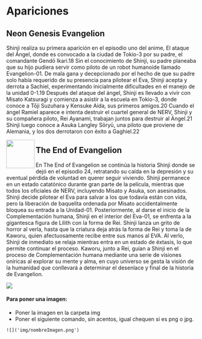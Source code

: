 # Apariciones
 
## Neon Genesis Evangelion

Shinji realiza su primera aparición en el episodio uno del anime, El ataque del Ángel, donde es convocado a la ciudad de Tokio-3 por su padre, el comandante Gendō Ikari.18​ Sin el conocimiento de Shinji, su padre planeaba que su hijo pudiera servir como piloto de un robot humanoide llamado Evangelion-01. De mala gana y decepcionado por el hecho de que su padre solo había requerido de su presencia para pilotear el Eva, Shinji acepta y derrota a Sachiel, experimentando inicialmente dificultades en el manejo de la unidad 0-1.19​ Después del ataque del ángel, Shinji es llevado a vivir con Misato Katsuragi y comienza a asistir a la escuela en Tokio-3, donde conoce a Tōji Suzuhara y Kensuke Aida, sus primeros amigos.20​ Cuando el ángel Ramiel aparece e intenta destruir el cuartel general de NERV, Shinji y su compañera piloto, Rei Ayanami, trabajan juntos para destruir al Ángel.21​ Shinji luego conoce a Asuka Langley Sōryū, una piloto que proviene de Alemania, y los dos derrotaron con éxito a Gaghiel.22​

<p>
   <img src="https://i.blogs.es/0bbe7c/netflix-neon-genesis-evangelion-espinof-ver-en-orden/840_560.jpg" align = "left"  width = "75" /> 
</p>


## The End of Evangelion

En The End of Evangelion se continúa la historia Shinji donde se dejó en el episodio 24, retratando su caída en la depresión y su eventual pérdida de voluntad en querer seguir viviendo. Shinji permanece en un estado catatónico durante gran parte de la película, mientras que todos los oficiales de NERV, incluyendo Misato y Asuka, son asesinados. Shinji decide pilotear el Eva para salvar a los que todavía están con vida, pero la liberación de baquelita ordenada por Misato accidentalmente bloquea su entrada a la Unidad-01. Posteriormente, al darse el inicio de la Complementación humana, Shinji en el interior del Eva-01, se enfrenta a la gigantesca figura de Lilith con la forma de Rei. Shinji lanza un grito de horror al verla, hasta que la criatura deja atrás la forma de Rei y toma la de Kaworu, quien afectuosamente recibe entre sus manos al EVA. Al verlo, Shinji de inmediato se relaja mientras entra en un estado de éxtasis, lo que permite continuar el proceso. Kaworu, junto a Rei, guían a Shinji en el proceso de Complementación humana mediante una serie de visiones oníricas al explorar su mente y alma, en cuyo universo se gesta la visión de la humanidad que conllevará a determinar el desenlace y final de la historia de Evangelion.

<p>
   <img src="https://static.wikia.nocookie.net/evangelion/images/1/18/Eva_theend.jpg/revision/latest?cb=20110607194500&path-prefix=es"  aling = "right2  width = "25" />
</p>


#### Para poner una imagen: 

- Poner la imagen en la carpeta img
- Poner el siguiente comando, sin acentos, igual chequen si es png o jpg.

`![]('img/nombreImagen.png')`
